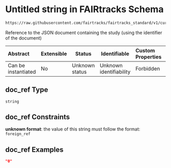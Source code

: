 # Untitled string in FAIRtracks Schema

```txt
https://raw.githubusercontent.com/fairtracks/fairtracks_standard/v1/current/json/schema/fairtracks.schema.json#/properties/collection_info/properties/doc_ref
```

Reference to the JSON document containing the study (using the  identifier of the document)


| Abstract            | Extensible | Status         | Identifiable            | Custom Properties | Additional Properties | Access Restrictions | Defined In                                                                               |
| :------------------ | ---------- | -------------- | ----------------------- | :---------------- | --------------------- | ------------------- | ---------------------------------------------------------------------------------------- |
| Can be instantiated | No         | Unknown status | Unknown identifiability | Forbidden         | Allowed               | none                | [fairtracks.schema.json\*](../json/schema/fairtracks.schema.json "open original schema") |

## doc_ref Type

`string`

## doc_ref Constraints

**unknown format**: the value of this string must follow the format: `foreign_ref`

## doc_ref Examples

```json
"0"
```
